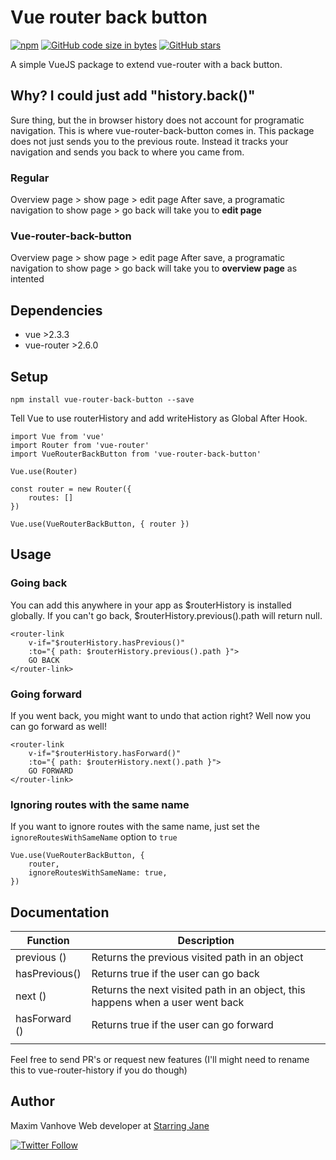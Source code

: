 # Vue router back button

 [![npm](https://img.shields.io/npm/dt/vue-router-back-button.svg)](https://www.npmjs.com/package/vue-router-back-button)  [![GitHub code size in bytes](https://img.shields.io/github/languages/code-size/MaximVanhove/vue-router-back-button.svg)](https://github.com/MaximVanhove/vue-router-back-button) [![GitHub stars](https://img.shields.io/github/stars/MaximVanhove/vue-router-back-button.svg?style=social&logo=github&label=Stars)](https://github.com/MaximVanhove/vue-router-back-button)


A simple VueJS package to extend vue-router with a back button.

## Why? I could just add "history.back()"
Sure thing, but the in browser history does not account for programatic navigation. This is where vue-router-back-button comes in. This package does not just sends you to the previous route. Instead it tracks your navigation and sends you back to where you came from.

### Regular
Overview page > show page > edit page
After save, a programatic navigation to show page > go back will take you to **edit page**

### Vue-router-back-button
Overview page > show page > edit page
After save, a programatic navigation to show page > go back will take you to **overview page** as intented

## Dependencies
- vue >2.3.3
- vue-router >2.6.0

## Setup
```
npm install vue-router-back-button --save
```

Tell Vue to use routerHistory and add writeHistory as Global After Hook.

```
import Vue from 'vue'
import Router from 'vue-router'
import VueRouterBackButton from 'vue-router-back-button'

Vue.use(Router)

const router = new Router({
    routes: []
})

Vue.use(VueRouterBackButton, { router })
```

## Usage

### Going back

You can add this anywhere in your app as $routerHistory is installed globally. If you can't go back, $routerHistory.previous().path will return null.

```
<router-link
    v-if="$routerHistory.hasPrevious()"
    :to="{ path: $routerHistory.previous().path }">
    GO BACK
</router-link>
```

### Going forward

If you went back, you might want to undo that action right? Well now you can go forward as well!

```
<router-link
    v-if="$routerHistory.hasForward()"
    :to="{ path: $routerHistory.next().path }">
    GO FORWARD
</router-link>
```

### Ignoring routes with the same name

If you want to ignore routes with the same name, just set the `ignoreRoutesWithSameName` option to `true`

```
Vue.use(VueRouterBackButton, {
    router,
    ignoreRoutesWithSameName: true,
})
```

## Documentation

| Function | Description |
| -------- |-------------|
| previous () | Returns the previous visited path in an object |
| hasPrevious() | Returns true if the user can go back |
| next () | Returns the next visited path in an object, this happens when a user went back |
| hasForward () | Returns true if the user can go forward |
|  |  |

Feel free to send PR's or request new features (I'll might need to rename this to vue-router-history if you do though)

## Author

Maxim Vanhove
Web developer at [Starring Jane](https://starringjane.com)

 [![Twitter Follow](https://img.shields.io/twitter/follow/MrMaximVanhove.svg?style=social&logo=twitter&label=Follow)](https://twitter.com/MrMaximVanhove)
